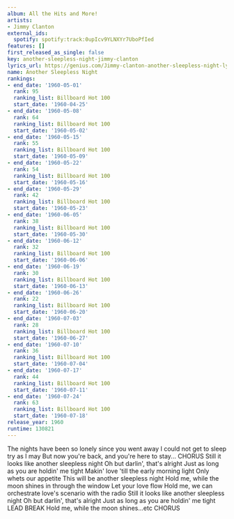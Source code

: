 ```yaml
---
album: All the Hits and More!
artists:
- Jimmy Clanton
external_ids:
  spotify: spotify:track:0upIcv9YLNXYr7UboPfIed
features: []
first_released_as_single: false
key: another-sleepless-night-jimmy-clanton
lyrics_url: https://genius.com/Jimmy-clanton-another-sleepless-night-lyrics
name: Another Sleepless Night
rankings:
- end_date: '1960-05-01'
  rank: 95
  ranking_list: Billboard Hot 100
  start_date: '1960-04-25'
- end_date: '1960-05-08'
  rank: 64
  ranking_list: Billboard Hot 100
  start_date: '1960-05-02'
- end_date: '1960-05-15'
  rank: 55
  ranking_list: Billboard Hot 100
  start_date: '1960-05-09'
- end_date: '1960-05-22'
  rank: 54
  ranking_list: Billboard Hot 100
  start_date: '1960-05-16'
- end_date: '1960-05-29'
  rank: 42
  ranking_list: Billboard Hot 100
  start_date: '1960-05-23'
- end_date: '1960-06-05'
  rank: 38
  ranking_list: Billboard Hot 100
  start_date: '1960-05-30'
- end_date: '1960-06-12'
  rank: 32
  ranking_list: Billboard Hot 100
  start_date: '1960-06-06'
- end_date: '1960-06-19'
  rank: 30
  ranking_list: Billboard Hot 100
  start_date: '1960-06-13'
- end_date: '1960-06-26'
  rank: 22
  ranking_list: Billboard Hot 100
  start_date: '1960-06-20'
- end_date: '1960-07-03'
  rank: 28
  ranking_list: Billboard Hot 100
  start_date: '1960-06-27'
- end_date: '1960-07-10'
  rank: 36
  ranking_list: Billboard Hot 100
  start_date: '1960-07-04'
- end_date: '1960-07-17'
  rank: 44
  ranking_list: Billboard Hot 100
  start_date: '1960-07-11'
- end_date: '1960-07-24'
  rank: 63
  ranking_list: Billboard Hot 100
  start_date: '1960-07-18'
release_year: 1960
runtime: 130821
---
```

The nights have been so lonely since you went away
I could not get to sleep try as I may
But now you're back, and you're here to stay...
CHORUS
Still it looks like another sleepless night
Oh but darlin', that's alright Just as long as you are holdin' me tight
Makin' love 'till the early morning light
Only whets our appetite
This will be another sleepless night
Hold me, while the moon shines in through the window
Let your love flow
Hold me, we can orchestrate love's scenario with the radio
Still it looks like another sleepless night
Oh but darlin', that's alright
Just as long as you are holdin' me tight
LEAD BREAK
Hold me, while the moon shines...etc
CHORUS
